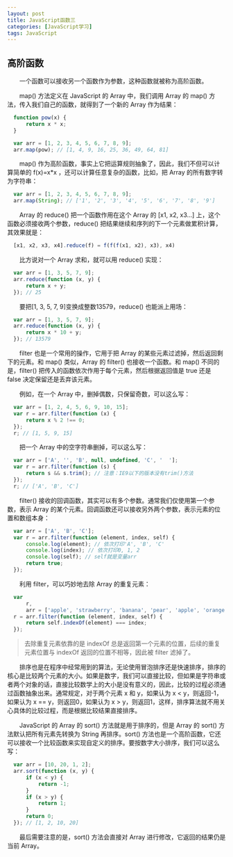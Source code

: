```yaml
---
layout: post
title: JavaScript函数三
categories: [JavaScript学习]
tags: JavaScript
---
```


## 高阶函数
&emsp;&emsp;一个函数可以接收另一个函数作为参数，这种函数就被称为高阶函数。

&emsp;&emsp;map() 方法定义在 JavaScript 的 Array 中，我们调用 Array 的 map() 方法，传入我们自己的函数，就得到了一个新的 Array 作为结果：
```javascript
  function pow(x) {
      return x * x;
  }

  var arr = [1, 2, 3, 4, 5, 6, 7, 8, 9];
  arr.map(pow); // [1, 4, 9, 16, 25, 36, 49, 64, 81]
```
&emsp;&emsp;map() 作为高阶函数，事实上它把运算规则抽象了，因此，我们不但可以计算简单的 f(x)=x*x ，还可以计算任意复杂的函数，比如，把 Array 的所有数字转为字符串：
```javascript
  var arr = [1, 2, 3, 4, 5, 6, 7, 8, 9];
  arr.map(String); // ['1', '2', '3', '4', '5', '6', '7', '8', '9']
```

&emsp;&emsp;Array 的 reduce() 把一个函数作用在这个 Array 的 [x1, x2, x3...] 上，这个函数必须接收两个参数，reduce() 把结果继续和序列的下一个元素做累积计算，其效果就是：
```javascript
  [x1, x2, x3, x4].reduce(f) = f(f(f(x1, x2), x3), x4)
```
&emsp;&emsp;比方说对一个 Array 求和，就可以用 reduce() 实现：
```javascript
  var arr = [1, 3, 5, 7, 9];
  arr.reduce(function (x, y) {
      return x + y;
  }); // 25
```
&emsp;&emsp;要把[1, 3, 5, 7, 9]变换成整数13579，reduce() 也能派上用场：
```javascript
  var arr = [1, 3, 5, 7, 9];
  arr.reduce(function (x, y) {
      return x * 10 + y;
  }); // 13579
```

&emsp;&emsp;filter 也是一个常用的操作，它用于把 Array 的某些元素过滤掉，然后返回剩下的元素。和 map() 类似，Array 的 filter() 也接收一个函数。和 map() 不同的是，filter() 把传入的函数依次作用于每个元素，然后根据返回值是 true 还是 false 决定保留还是丢弃该元素。

&emsp;&emsp;例如，在一个 Array 中，删掉偶数，只保留奇数，可以这么写：
```javascript
  var arr = [1, 2, 4, 5, 6, 9, 10, 15];
  var r = arr.filter(function (x) {
      return x % 2 !== 0;
  });
  r; // [1, 5, 9, 15]
```
&emsp;&emsp;把一个 Array 中的空字符串删掉，可以这么写：
```javascript
  var arr = ['A', '', 'B', null, undefined, 'C', '  '];
  var r = arr.filter(function (s) {
      return s && s.trim(); // 注意：IE9以下的版本没有trim()方法
  });
  r; // ['A', 'B', 'C']
```
&emsp;&emsp;filter() 接收的回调函数，其实可以有多个参数。通常我们仅使用第一个参数，表示 Array 的某个元素。回调函数还可以接收另外两个参数，表示元素的位置和数组本身：
```javascript
  var arr = ['A', 'B', 'C'];
  var r = arr.filter(function (element, index, self) {
      console.log(element); // 依次打印'A', 'B', 'C'
      console.log(index); // 依次打印0, 1, 2
      console.log(self); // self就是变量arr
      return true;
  });
```
&emsp;&emsp;利用 filter，可以巧妙地去除 Array 的重复元素：
```javascript
  var
      r,
      arr = ['apple', 'strawberry', 'banana', 'pear', 'apple', 'orange', 'orange', 'strawberry'];
  r = arr.filter(function (element, index, self) {
      return self.indexOf(element) === index;
  });
```
>去除重复元素依靠的是 indexOf 总是返回第一个元素的位置，后续的重复元素位置与 indexOf 返回的位置不相等，因此被 filter 滤掉了。

&emsp;&emsp;排序也是在程序中经常用到的算法，无论使用冒泡排序还是快速排序，排序的核心是比较两个元素的大小。如果是数字，我们可以直接比较，但如果是字符串或者两个对象的话，直接比较数学上的大小是没有意义的，因此，比较的过程必须通过函数抽象出来。通常规定，对于两个元素 x 和 y，如果认为 x < y，则返回-1，如果认为 x == y，则返回0，如果认为 x > y，则返回1，这样，排序算法就不用关心具体的比较过程，而是根据比较结果直接排序。

&emsp;&emsp;JavaScript 的 Array 的 sort() 方法就是用于排序的，但是 Array 的 sort() 方法默认把所有元素先转换为 String 再排序。sort() 方法也是一个高阶函数，它还可以接收一个比较函数来实现自定义的排序。要按数字大小排序，我们可以这么写：
```javascript
  var arr = [10, 20, 1, 2];
  arr.sort(function (x, y) {
      if (x < y) {
          return -1;
      }
      if (x > y) {
          return 1;
      }
      return 0;
  }); // [1, 2, 10, 20]
```
&emsp;&emsp;最后需要注意的是，sort() 方法会直接对 Array 进行修改，它返回的结果仍是当前 Array。
